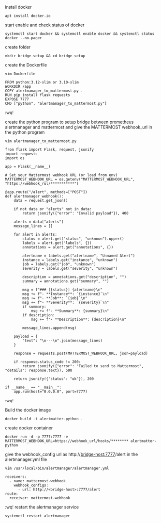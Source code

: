 install docker
```
apt install docker.io
```
start enable and check status of docker
```
systemctl start docker && systemctl enable docker && systemctl status docker --no-pager
```
create folder 
```
mkdir bridge-setup && cd bridge-setup
```
create the Dockerfile
```
vim Dockerfile
```
```
FROM python:3.12-slim or 3.10-slim
WORKDIR /app
COPY alertmanager_to_mattermost.py .
RUN pip install flask requests 
EXPOSE 7777
CMD ["python", "alertmanager_to_mattermost.py"]
```
:wq!

create the python program to setup bridge between prometheus alertmanager and mattermost
and give the MATTERMOST webhook_url in the python program
```
vim alertmanager_to_mattermost.py
```
```
from flask import Flask, request, jsonify
import requests
import os

app = Flask(__name__)

# Set your Mattermost webhook URL (or load from env)
MATTERMOST_WEBHOOK_URL = os.getenv("MATTERMOST_WEBHOOK_URL", "https://webhook_rul/***********")

@app.route("/alert", methods=["POST"])
def alertmanager_webhook():
    data = request.get_json()

    if not data or "alerts" not in data:
        return jsonify({"error": "Invalid payload"}), 400

    alerts = data["alerts"]
    message_lines = []

    for alert in alerts:
        status = alert.get("status", "unknown").upper()
        labels = alert.get("labels", {})
        annotations = alert.get("annotations", {})

        alertname = labels.get("alertname", "Unnamed Alert")
        instance = labels.get("instance", "unknown")
        job = labels.get("job", "unknown")
        severity = labels.get("severity", "unknown")

        description = annotations.get("description", "")
        summary = annotations.get("summary", "")

        msg = f"### [{status}] {alertname}\n"
        msg += f"- **Instance**: `{instance}`\n"
        msg += f"- **Job**: `{job}`\n"
        msg += f"- **Severity**: `{severity}`\n"
        if summary:
            msg += f"- **Summary**: {summary}\n"
        if description:
            msg += f"- **Description**: {description}\n"

        message_lines.append(msg)

    payload = {
        "text": "\n---\n".join(message_lines)
    }

    response = requests.post(MATTERMOST_WEBHOOK_URL, json=payload)

    if response.status_code != 200:
        return jsonify({"error": "Failed to send to Mattermost", "details": response.text}), 500

    return jsonify({"status": "ok"}), 200

if __name__ == "__main__":
    app.run(host="0.0.0.0", port=7777)
```
:wq!

Build the docker image
```
docker build -t alertmatter-python .
```
create docker container
```
docker run -d -p 7777:7777 -e MATTERMOST_WEBHOOK_URL=https://webhook_url/hooks/******** alertmatter-python
```
give the webhook_config url as http://<bridge-host:7777>/alert in the alertmanager.yml file
```
vim /usr/local/bin/alertmanager/alertmanager.yml
```
```
receivers:
  - name: mattermost-webhook
    webhook_configs:
      - url: http://<bridge-host>:7777/alert
route:
  receiver: mattermost-webhook
```
:wq!
restart the alertmanager service
```
systemctl restart alertmanager
```

